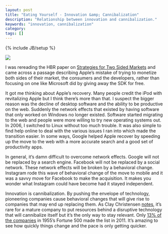 ```yaml
---
layout: post
title: "Eating Yourself - Innovation &amp; Cannibalization"
description: "Relationship between innovation and cannibalization."
keywords: "innovation, cannibalization"
category:
tags: []
---
```

{% include JB/setup %}

<img src="{{ IMG_PATH }}snakeself.jpg" />

<p>I was rereading the HBR paper on <a href="http://hbr.org/2006/10/strategies-for-two-sided-markets/ar/1" target="_blank">Strategies for Two Sided Markets</a> and came across a passage describing Apple’s mistake of trying to monetize both sides of their market, the consumers and the developers, rather than focusing on one like Microsoft did by giving away the SDK for free.</p>

<p>It got me thinking about Apple’s recovery. Many people credit the iPod with revitalizing Apple but I think there’s more than that. I suspect the bigger reason was the decline of desktop software and the ability to be productive on the web. Suddenly the network effects that existed by having software that only worked on Windows no longer existed. Software started migrating to the web and people were more willing to try new operating systems out. In 2006, I switched to Linux without too much trouble. It was also simple to find help online to deal with the various issues I ran into which made the transition easier. In some ways, Google helped Apple recover by speeding up the move to the web with a more accurate search and a good set of productivity apps.</p>

<p>In general, it’s damn difficult to overcome network effects. Google will not be replaced by a search engine. Facebook will not be replaced by a social network. These network effects will be broken by a behavioral change. Instagram rode this wave of behavioral change of the move to mobile and it was a savvy move for Facebook to make the acquisition. It makes you wonder what Instagram could have become had it stayed independent.</p>

<p>Innovation is cannibalization. By pushing the envelope of technology, pioneering companies cause behavioral changes that will give rise to companies that may end up replacing them. As Clay Christensen <a href="http://www.amazon.com/The-Innovators-Dilemma-Revolutionary-Essentials/dp/0060521996" target="_blank">notes</a>, it’s rare for a mature company to put resources behind a disruptive technology that will cannibalize itself but it’s the only way to stay relevant. Only <a href="http://mjperry.blogspot.com/2011/11/fortune-500-firms-in-1955-vs-2011-87.html" target="_blank">13% of the companies</a> in 1955’s Fortune 500 made the list in 2011. It’s amazing to see how quickly things change and the pace is only getting quicker.</p>